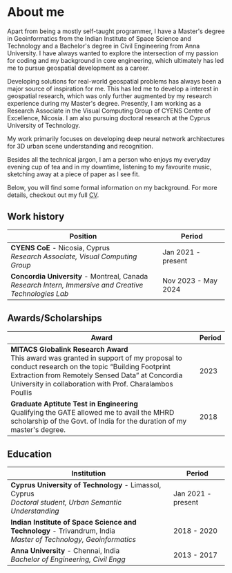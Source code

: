 # About me



Apart from being a mostly self-taught programmer, I have a Master's degree in Geoinformatics from the Indian Institute of Space Science and Technology and a Bachelor's degree in Civil Engineering from Anna University. I have always wanted to explore the intersection of my passion for coding and my background in core engineering, which ultimately has led me to pursue geospatial development as a career.

Developing solutions for real-world geospatial problems has always been a major source of inspiration for me. This has led me to develop a interest in geospatial research, which was only further augmented by my research experience during my Master's degree. Presently, I am working as a Research Associate in the Visual Computing Group of CYENS Centre of Excellence, Nicosia. I am also pursuing doctoral research at the Cyprus University of Technology.

My work primarily focuses on developing deep neural network architectures for 3D urban scene understanding and recognition.

Besides all the technical jargon, I am a person who enjoys my everyday evening cup of tea and in my downtime, listening to my favourite music, sketching away at a piece of paper as I see fit.

Below, you will find some formal information on my background. For more details, checkout out my full [CV](./assets/AYK_CV_Aug2024.pdf).



## Work history

| Position                                                                                                  | Period              |
|-----------------------------------------------------------------------------------------------------------|---------------------|
| **CYENS CoE** - Nicosia, Cyprus<br>*Research Associate, Visual Computing Group*                           | Jan 2021 - present  |
| **Concordia University** - Montreal, Canada<br>*Research Intern, Immersive and Creative Technologies Lab* | Nov 2023 - May 2024 |


## Awards/Scholarships

| Award | Period              |
|-----------------------------------------------------------------------------------------------------------|---------------------|
| **MITACS Globalink Research Award**<br>This award was granted in support of my proposal to conduct research on the topic “Building Footprint Extraction from Remotely Sensed Data” at Concordia University in collaboration with Prof. Charalambos Poullis                          | 2023 |
| **Graduate Aptitute Test in Engineering**<br>Qualifying the GATE allowed me to avail the MHRD scholarship of the Govt. of India for the duration of my master's degree. | 2018 |


## Education

| Institution                                                                                                        | Period             |
|--------------------------------------------------------------------------------------------------------------------|--------------------|
| **Cyprus University of Technology** - Limassol, Cyprus<br>*Doctoral student, Urban Semantic Understanding*         | Jan 2021 - present |
| **Indian Institute of Space Science and Technology** - Trivandrum, India<br>*Master of Technology, Geoinformatics* | 2018 - 2020        |
| **Anna University** - Chennai, India<br>*Bachelor of Engineering, Civil Engg*                                      | 2013 - 2017        |
